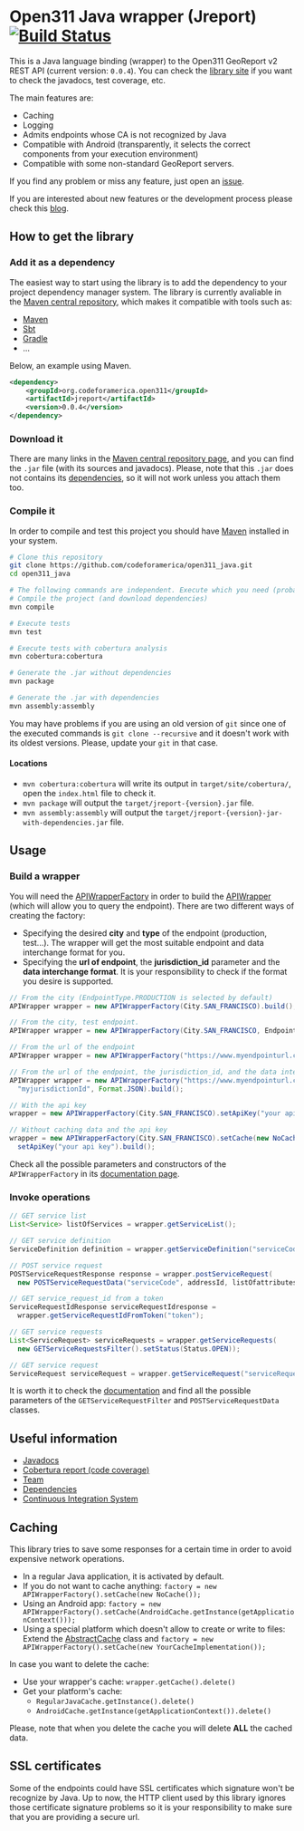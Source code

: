 # Open311 Java wrapper (Jreport) [![Build Status](https://travis-ci.org/codeforeindhoven/open311_java.png)](https://travis-ci.org/codeforeindhoven/open311_java)

This is a Java language binding (wrapper) to the Open311 GeoReport v2 REST API (current version: `0.0.4`). You can check the [library site](http://codeforamerica.github.io/open311_java/) if you want to check the javadocs, test coverage, etc.

The main features are:

+ Caching
+ Logging
+ Admits endpoints whose CA is not recognized by Java
+ Compatible with Android (transparently, it selects the correct components from your execution environment)
+ Compatible with some non-standard GeoReport servers.

If you find any problem or miss any feature, just open an [issue](https://github.com/codeforamerica/open311_java/issues?state=open).

If you are interested about new features or the development process please check this [blog](http://santimunin.blogspot.com.es/search?q=open311).

## How to get the library

### Add it as a dependency
The easiest way to start using the library is to add the dependency to your project dependency manager system. The library is currently avaliable in the [Maven central repository](http://search.maven.org/#artifactdetails%7Corg.codeforamerica.open311%7Cjreport%7C0.0.4%7Cjar), which makes it compatible with tools such as:

+ [Maven](http://maven.apache.org/)
+ [Sbt](http://www.scala-sbt.org/)
+ [Gradle](http://www.gradle.org/)
+ ...

Below, an example using Maven.

```xml
<dependency>
    <groupId>org.codeforamerica.open311</groupId>
    <artifactId>jreport</artifactId>
    <version>0.0.4</version>
</dependency>
```

### Download it
There are many links in the [Maven central repository page](http://search.maven.org/#artifactdetails%7Corg.codeforamerica.open311%7Cjreport%7C0.0.4%7Cjar), and you can find the `.jar` file (with its sources and javadocs). Please, note that this `.jar` does not contains its [dependencies](http://codeforamerica.github.io/open311_java/dependencies.html), so it will not work unless you attach them too.

### Compile it

In order to compile and test this project you should have [Maven](http://maven.apache.org/) installed in your system.

```bash
# Clone this repository
git clone https://github.com/codeforamerica/open311_java.git
cd open311_java

# The following commands are independent. Execute which you need (probably the last one).
# Compile the project (and download dependencies)
mvn compile

# Execute tests
mvn test

# Execute tests with cobertura analysis
mvn cobertura:cobertura

# Generate the .jar without dependencies
mvn package

# Generate the .jar with dependencies
mvn assembly:assembly
```

You may have problems if you are using an old version of `git` since one of the executed commands is `git clone --recursive` and it doesn't work with its oldest versions. Please, update your `git` in that case.

#### Locations

 + `mvn cobertura:cobertura` will write its output in `target/site/cobertura/`, open the `index.html` file to check it.
 + `mvn package` will output the `target/jreport-{version}.jar` file.
 + `mvn assembly:assembly` will output the `target/jreport-{version}-jar-with-dependencies.jar` file.


## Usage

### Build a wrapper

You will need the [APIWrapperFactory](http://codeforamerica.github.io/open311_java/apidocs/org/codeforamerica/open311/facade/APIWrapperFactory.html) in order to build the [APIWrapper](http://codeforamerica.github.io/open311_java/apidocs/org/codeforamerica/open311/facade/APIWrapper.html) (which will allow you to query the endpoint). There are two different ways of creating the factory:
 + Specifying the desired **city** and **type** of the endpoint (production, test...). The wrapper will get the most suitable endpoint and data interchange format for you.
 + Specifying the **url of endpoint**, the **jurisdiction_id** parameter and the **data interchange format**. It is your responsibility to check if the format you desire is supported.

```java
// From the city (EndpointType.PRODUCTION is selected by default)
APIWrapper wrapper = new APIWrapperFactory(City.SAN_FRANCISCO).build();

// From the city, test endpoint.
APIWrapper wrapper = new APIWrapperFactory(City.SAN_FRANCISCO, EndpointType.TEST).build();

// From the url of the endpoint
APIWrapper wrapper = new APIWrapperFactory("https://www.myendpointurl.com/").build();

// From the url of the endpoint, the jurisdiction_id, and the data interchange format
APIWrapper wrapper = new APIWrapperFactory("https://www.myendpointurl.com/",
  "myjurisdictionId", Format.JSON).build();

// With the api key
wrapper = new APIWrapperFactory(City.SAN_FRANCISCO).setApiKey("your api key").build();

// Without caching data and the api key
wrapper = new APIWrapperFactory(City.SAN_FRANCISCO).setCache(new NoCache()).
  setApiKey("your api key").build();
```

Check all the possible parameters and constructors of the `APIWrapperFactory` in its [documentation page](http://codeforamerica.github.io/open311_java/apidocs/org/codeforamerica/open311/facade/APIWrapperFactory.html).


### Invoke operations
```java
// GET service list
List<Service> listOfServices = wrapper.getServiceList();

// GET service definition
ServiceDefinition definition = wrapper.getServiceDefinition("serviceCode");

// POST service request
POSTServiceRequestResponse response = wrapper.postServiceRequest(
  new POSTServiceRequestData("serviceCode", addressId, listOfattributes));

// GET service_request_id from a token
ServiceRequestIdResponse serviceRequestIdresponse =
  wrapper.getServiceRequestIdFromToken("token");

// GET service requests
List<ServiceRequest> serviceRequests = wrapper.getServiceRequests(
  new GETServiceRequestsFilter().setStatus(Status.OPEN));

// GET service request 
ServiceRequest serviceRequest = wrapper.getServiceRequest("serviceRequestId");
```

It is worth it to check the [documentation](http://codeforamerica.github.io/open311_java/apidocs/index.html) and find all the possible parameters of the `GETServiceRequestFilter` and `POSTServiceRequestData` classes.
 
## Useful information

 + [Javadocs](http://codeforamerica.github.io/open311_java/apidocs/index.html)
 + [Cobertura report (code coverage)](http://codeforamerica.github.io/open311_java/cobertura/index.html)
 + [Team](http://codeforamerica.github.io/open311_java/team-list.html)
 + [Dependencies](http://codeforamerica.github.io/open311_java/dependencies.html)
 + [Continuous Integration System](https://travis-ci.org/codeforamerica/open311_java)

## Caching
This library tries to save some responses for a certain time in order to avoid expensive network operations.
 + In a regular Java application, it is activated by default.
 + If you do not want to cache anything: `factory = new APIWrapperFactory().setCache(new NoCache());`
 + Using an Android app: `factory = new APIWrapperFactory().setCache(AndroidCache.getInstance(getApplicationContext()));`
 + Using a special platform which doesn't allow to create or write to files: Extend the [AbstractCache](http://codeforamerica.github.io/open311_java/apidocs/org/codeforamerica/open311/internals/caching/AbstractCache.html) class and `factory = new APIWrapperFactory().setCache(new YourCacheImplementation());`

In case you want to delete the cache:
 + Use your wrapper's cache: `wrapper.getCache().delete()`
 + Get your platform's cache:
    * `RegularJavaCache.getInstance().delete()`
    * `AndroidCache.getInstance(getApplicationContext()).delete()`

Please, note that when you delete the cache you will delete **ALL** the cached data.
## SSL certificates
Some of the endpoints could have SSL certificates which signature won't be recognize by Java. Up to now, the HTTP client used by this library ignores those certificate signature problems so it is your responsibility to make sure that you are providing a secure url.
